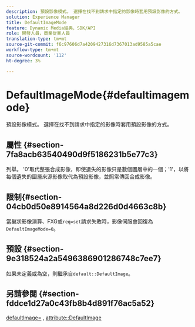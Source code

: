 ```yaml
---
description: 預設影像模式。 選擇在找不到請求中指定的影像時套用預設影像的方式。
solution: Experience Manager
title: DefaultImageMode
feature: Dynamic Media經典，SDK/API
role: 開發人員，商業從業人員
translation-type: tm+mt
source-git-commit: f6c97606d7a4209427316d7367013ad9585a5cae
workflow-type: tm+mt
source-wordcount: '112'
ht-degree: 3%

---
```



# DefaultImageMode{#defaultimagemode}

預設影像模式。 選擇在找不到請求中指定的影像時套用預設影像的方式。

## 屬性 {#section-7fa8acb63540490d9f5186231b5e77c3}

列舉。 &#39;0&#39;取代整張合成影像，即使遺失的影像只是數個圖層中的一個；&#39;1&#39;，以將每個遺失的圖層來源影像取代為預設影像，並照常傳回合成影像。

## 限制{#section-04cb0d50e8914564a8d226d0d4663c8b}

當巢狀影像演算、FXG或`req=set`請求失敗時，影像伺服會回復為`DefaultImageMode=0`。

## 預設 {#section-9e318524a2a5496386901286748c7ee7}

如果未定義或為空，則繼承自`default::DefaultImage`。

## 另請參閱 {#section-fddce1d27a0c43fb8b4d891f76ac5a52}

[defaultImage=](../../../../../is-api/image-catalog/image-serving-api-ref/c-image-catalog-reference/c-attributes-reference/r-is-cat-defaultimage.md#reference-8e9900e129f54ed68462a3c2fc3bc433) ,  [attribute::DefaultImage](../../../../../is-api/http-ref/image-serving-api-ref/c-http-protocol-reference/c-command-reference/r-is-http-defaultimage.md#reference-209aa6ce830f490483412eb26af67fd2)
